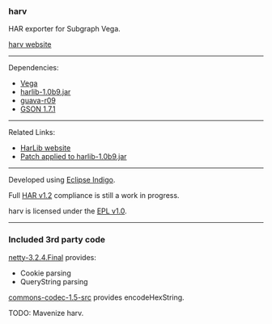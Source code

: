 ### harv
HAR exporter for Subgraph Vega.

[harv website](https://sites.google.com/site/consiliensharv/)

---

Dependencies:

* [Vega](https://github.com/subgraph/Vega)
* [harlib-1.0b9.jar](https://github.com/downloads/consiliens/harv/harlib-1.0b9.jar)
* [guava-r09](http://guava-libraries.googlecode.com/files/guava-r09.zip)
* [GSON 1.7.1](http://code.google.com/p/google-gson/downloads/detail?name=google-gson-1.7.1-release.zip&can=2&q=)

---

Related Links:

* [HarLib website](https://sites.google.com/site/frogthinkerorg/projects/harlib)
* [Patch applied to harlib-1.0b9.jar](https://gist.github.com/1192079)

---

Developed using [Eclipse Indigo](http://www.eclipse.org/downloads/).

Full [HAR v1.2](http://www.softwareishard.com/blog/har-12-spec) compliance is still a work in progress.

harv is licensed under the [EPL v1.0](http://www.eclipse.org/legal/epl-v10.html).

---

### Included 3rd party code

[netty-3.2.4.Final](https://github.com/netty/netty) provides:

* Cookie parsing 
* QueryString parsing

[commons-codec-1.5-src](http://commons.apache.org/codec/download_codec.cgi) provides encodeHexString.

TODO: Mavenize harv.